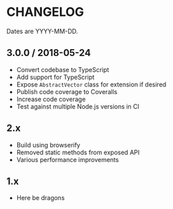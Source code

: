 # CHANGELOG

Dates are YYYY-MM-DD.

## 3.0.0 / 2018-05-24
* Convert codebase to TypeScript
* Add support for TypeScript
* Expose `AbstractVector` class for extension if desired
* Publish code coverage to Coveralls
* Increase code coverage
* Test against multiple Node.js versions in CI

## 2.x
* Build using browserify
* Removed static methods from exposed API
* Various performance improvements

## 1.x
* Here be dragons
